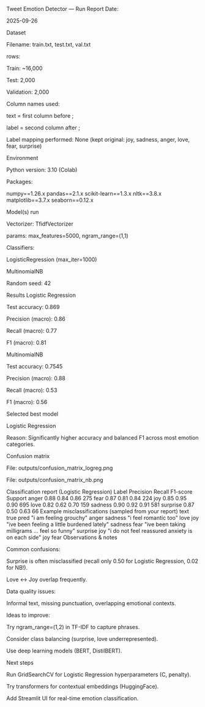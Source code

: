 Tweet Emotion Detector — Run Report
Date:

2025-09-26

Dataset

Filename: train.txt, test.txt, val.txt

rows:

Train: ~16,000

Test: 2,000

Validation: 2,000

Column names used:

text = first column before ;

label = second column after ;

Label mapping performed: None (kept original: joy, sadness, anger, love, fear, surprise)

Environment

Python version: 3.10 (Colab)

Packages:

numpy==1.26.x
pandas==2.1.x
scikit-learn==1.3.x
nltk==3.8.x
matplotlib==3.7.x
seaborn==0.12.x

Model(s) run

Vectorizer: TfidfVectorizer

params: max_features=5000, ngram_range=(1,1)

Classifiers:

LogisticRegression (max_iter=1000)

MultinomialNB

Random seed: 42

Results
Logistic Regression

Test accuracy: 0.869

Precision (macro): 0.86

Recall (macro): 0.77

F1 (macro): 0.81

MultinomialNB

Test accuracy: 0.7545

Precision (macro): 0.88

Recall (macro): 0.53

F1 (macro): 0.56

Selected best model

Logistic Regression

Reason: Significantly higher accuracy and balanced F1 across most emotion categories.

Confusion matrix

File: outputs/confusion_matrix_logreg.png

File: outputs/confusion_matrix_nb.png

Classification report (Logistic Regression)
Label	Precision	Recall	F1-score	Support
anger	0.88	0.84	0.86	275
fear	0.87	0.81	0.84	224
joy	0.85	0.95	0.90	695
love	0.82	0.62	0.70	159
sadness	0.90	0.92	0.91	581
surprise	0.87	0.50	0.63	66
Example misclassifications (sampled from your report)
text	true	pred
"i am feeling grouchy"	anger	sadness
"i feel romantic too"	love	joy
"ive been feeling a little burdened lately"	sadness	fear
"ive been taking milligrams ... feel so funny"	surprise	joy
"i do not feel reassured anxiety is on each side"	joy	fear
Observations & notes

Common confusions:

Surprise is often misclassified (recall only 0.50 for Logistic Regression, 0.02 for NB!).

Love ↔ Joy overlap frequently.

Data quality issues:

Informal text, missing punctuation, overlapping emotional contexts.

Ideas to improve:

Try ngram_range=(1,2) in TF-IDF to capture phrases.

Consider class balancing (surprise, love underrepresented).

Use deep learning models (BERT, DistilBERT).

Next steps

Run GridSearchCV for Logistic Regression hyperparameters (C, penalty).

Try transformers for contextual embeddings (HuggingFace).

Add Streamlit UI for real-time emotion classification.
